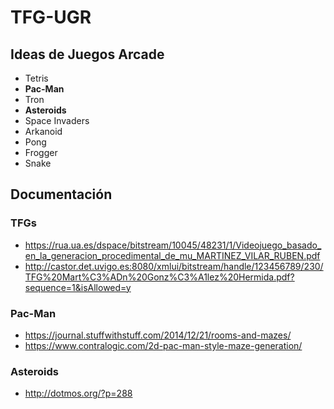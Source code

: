 # TFG-UGR

## Ideas de Juegos Arcade

- Tetris
- **Pac-Man**
- Tron
- **Asteroids**
- Space Invaders
- Arkanoid
- Pong
- Frogger
- Snake


## Documentación

### TFGs

+ https://rua.ua.es/dspace/bitstream/10045/48231/1/Videojuego_basado_en_la_generacion_procedimental_de_mu_MARTINEZ_VILAR_RUBEN.pdf
+ http://castor.det.uvigo.es:8080/xmlui/bitstream/handle/123456789/230/TFG%20Mart%C3%ADn%20Gonz%C3%A1lez%20Hermida.pdf?sequence=1&isAllowed=y

### Pac-Man

+ https://journal.stuffwithstuff.com/2014/12/21/rooms-and-mazes/
+ https://www.contralogic.com/2d-pac-man-style-maze-generation/

### Asteroids

+ http://dotmos.org/?p=288
